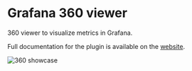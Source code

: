# Grafana 360 viewer

360 viewer to visualize metrics in Grafana.

Full documentation for the plugin is available on the [website](https://grafana-360-viewer.gapit.io/).

![360 showcase](https://github.com/gapitio/grafana-360-viewer/blob/main/website/static/gif/360-viewer-office.gif?raw=true)
